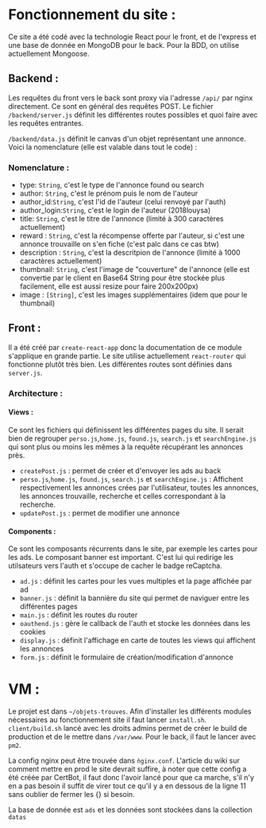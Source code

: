 
# Fonctionnement du site :

Ce site a été codé avec la technologie React pour le front, et de l'express et une base de donnée en MongoDB pour le back. Pour la BDD, on utilise actuellement Mongoose.


## Backend :
Les requêtes du front vers le back sont proxy via l'adresse `/api/` par nginx directement. Ce sont en général des requêtes POST. Le fichier `/backend/server.js` définit les différentes routes possibles et quoi faire avec les requêtes entrantes.

`/backend/data.js` définit le canvas d'un objet représentant une annonce. Voici la nomenclature (elle est valable dans tout le code) :

### Nomenclature :
  - type: `String`, c'est le type de l'annonce found ou search
  - author: `String`, c'est le prénom puis le nom de l'auteur
  - author_id:`String`, c'est l'id de l'auteur (celui renvoyé par l'auth)
  - author_login:`String`, c'est le login de l'auteur (2018louysa)
  - title: `String`, c'est le titre de l'annonce (limité à 300 caractères actuellement)
  - reward : `String`, c'est la récompense offerte par l'auteur, si c'est une annonce trouvaille on s'en fiche (c'est palc dans ce cas btw)
  - description : `String`, c'est la descritpion de l'annonce (limité à 1000 caractères actuellement)
  - thumbnail: `String`, c'est l'image de "couverture" de l'annonce (elle est convertie par le client en Base64 String pour être stockée plus facilement, elle est aussi resize pour faire 200x200px)
  - image : `[String]`, c'est les images supplémentaires (idem que pour le thumbnail)

## Front :

Il a été créé par `create-react-app` donc la documentation de ce module s'applique en grande partie. Le site utilise actuellement `react-router` qui fonctionne plutôt très bien. Les différentes routes sont définies dans `server.js`.

### Architecture :

#### Views :
Ce sont les fichiers qui définissent les différentes pages  du site. Il serait bien de regrouper `perso.js`,`home.js`, `found.js`, `search.js` et `searchEngine.js` qui sont plus ou moins les mêmes à la requête récupérant les annonces près.

  - `createPost.js` : permet de créer et d'envoyer les ads au back
  - `perso.js`,`home.js`, `found.js`, `search.js` et `searchEngine.js` : Affichent respectivement les annonces crées par l'utilisateur, toutes les annonces, les annonces trouvaille, recherche et celles correspondant à la recherche.
  - `updatePost.js` : permet de modifier une annonce



#### Components :
Ce sont les composants récurrents dans le site, par exemple les cartes pour les ads. Le composant banner est important. C'est lui qui redirige les utilsateurs vers l'auth et s'occupe de cacher le badge reCaptcha.

  - `ad.js` : définit les cartes pour les vues multiples et la page affichée par ad
  - `banner.js` : définit la bannière du site qui permet de naviguer entre les différentes pages
  - `main.js` : définit les routes du router
  - `oauthend.js` : gère le callback de l'auth et stocke les données dans les cookies
  - `display.js` : définit l'affichage en carte de toutes les views qui affichent les annonces
  - `form.js` : définit le formulaire de création/modification d'annonce

# VM :
Le projet est dans `~/objets-trouves`. Afin d'installer les différents modules nécessaires au fonctionnement site il faut lancer `install.sh`. `client/build.sh` lancé avec les droits admins permet de créer le build de production et de le mettre dans `/var/www`. Pour le back, il faut le lancer avec `pm2`.

La config nginx peut être trouvée dans `ǹginx.conf`. L'article du wiki sur comment mettre en prod le site devrait suffire, à noter que cette config a été créée par CertBot, il faut donc l'avoir lancé pour que ca marche, s'il n'y en a pas besoin il suffit de virer tout ce qu'il y a en dessous de la ligne 11 sans oublier de fermer les {} si besoin.

La base de donnée est `ads` et les données sont stockées dans la collection `datas`
